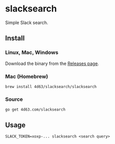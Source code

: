 # slacksearch
Simple Slack search.

## Install

### Linux, Mac, Windows

Download the binary from the [Releases page](https://github.com/leighmcculloch/slacksearch/releases).

### Mac (Homebrew)

```
brew install 4d63/slacksearch/slacksearch
```

### Source

```
go get 4d63.com/slacksearch
```

## Usage

```
SLACK_TOKEN=xoxp-... slacksearch <search query>
```
